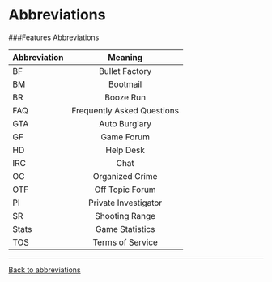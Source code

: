 # Abbreviations

###Features Abbreviations

| **Abbreviation**|    **Meaning**    	        |
|:--------------  |:---------------------------:|
| BF     	  | Bullet Factory     	        |
| BM      	  | Bootmail                    |
| BR 		  | Booze Run                   |
| FAQ     	  | Frequently Asked Questions  |
| GTA      	  | Auto Burglary                    |
| GF 		  | Game Forum                   |
| HD    	  | Help Desk              |
| IRC      	  | Chat                    |
| OC 		  | Organized Crime                   |
| OTF     	  | Off Topic Forum             |
| PI      	  | Private Investigator                    |
| SR 		  | Shooting Range                   |
| Stats     	  | Game Statistics              |
| TOS      	  | Terms of Service                    |

---
[Back to abbreviations](main.md)
